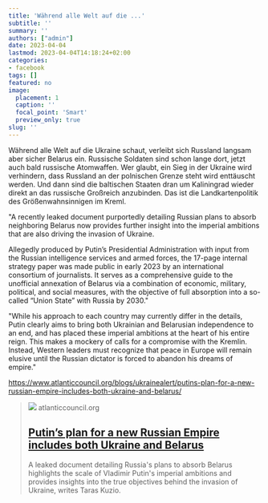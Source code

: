 ```yaml
---
title: 'Während alle Welt auf die ...'
subtitle: ''
summary: ''
authors: ["admin"]
date: 2023-04-04
lastmod: 2023-04-04T14:18:24+02:00
categories:
- facebook
tags: []
featured: no
image:
  placement: 1
  caption: ''
  focal_point: 'Smart'
  preview_only: true
slug: ''
---
```

Während alle Welt auf die Ukraine schaut, verleibt sich Russland langsam aber sicher Belarus ein. Russische Soldaten sind schon lange dort, jetzt auch bald russische Atomwaffen. Wer glaubt, ein Sieg in der Ukraine wird verhindern, dass Russland an der polnischen Grenze steht wird enttäuscht werden. Und dann sind die baltischen Staaten dran um Kaliningrad wieder direkt an das russische Großreich anzubinden. Das ist die Landkartenpolitik des Größenwahnsinnigen im Kreml.

"A recently leaked document purportedly detailing Russian plans to absorb neighboring Belarus now provides further insight into the imperial ambitions that are also driving the invasion of Ukraine.

Allegedly produced by Putin’s Presidential Administration with input from the Russian intelligence services and armed forces, the 17-page internal strategy paper was made public in early 2023 by an international consortium of journalists. It serves as a comprehensive guide to the unofficial annexation of Belarus via a combination of economic, military, political, and social measures, with the objective of full absorption into a so-called “Union State” with Russia by 2030."

"While his approach to each country may currently differ in the details, Putin clearly aims to bring both Ukrainian and Belarusian independence to an end, and has placed these imperial ambitions at the heart of his entire reign. This makes a mockery of calls for a compromise with the Kremlin. Instead, Western leaders must recognize that peace in Europe will remain elusive until the Russian dictator is forced to abandon his dreams of empire."

https://www.atlanticcouncil.org/blogs/ukrainealert/putins-plan-for-a-new-russian-empire-includes-both-ukraine-and-belarus/
> [![](https://www.atlanticcouncil.org/wp-content/uploads/2023/03/2023-03-20T133847Z_70725822_RC2PXZ9LLG3A_RTRMADP_3_RUSSIA-PUTIN-SECURITY-scaled-e1680098532705.jpg)](https://www.atlanticcouncil.org/blogs/ukrainealert/putins-plan-for-a-new-russian-empire-includes-both-ukraine-and-belarus/)
> atlanticcouncil.org
> ## [Putin’s plan for a new Russian Empire includes both Ukraine and Belarus](https://www.atlanticcouncil.org/blogs/ukrainealert/putins-plan-for-a-new-russian-empire-includes-both-ukraine-and-belarus/)
>
>A leaked document detailing Russia's plans to absorb Belarus highlights the scale of Vladimir Putin's imperial ambitions and provides insights into the true objectives behind the invasion of Ukraine, writes Taras Kuzio.

